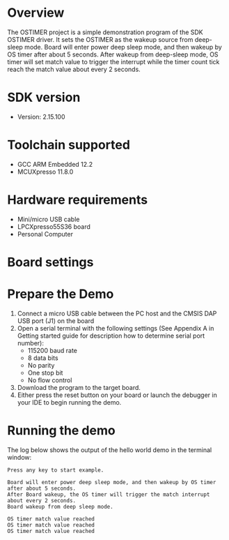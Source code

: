 Overview
========
The OSTIMER project is a simple demonstration program of the SDK OSTIMER driver. It sets the OSTIMER as
the wakeup source from deep-sleep mode. Board will enter power deep sleep mode, and then wakeup by OS timer after about 5 seconds.
After wakeup from deep-sleep mode, OS timer will set match value 
to trigger the interrupt while the timer count tick reach the match value about every 2 seconds.

SDK version
===========
- Version: 2.15.100

Toolchain supported
===================
- GCC ARM Embedded  12.2
- MCUXpresso  11.8.0

Hardware requirements
=====================
- Mini/micro USB cable
- LPCXpresso55S36 board
- Personal Computer

Board settings
==============

Prepare the Demo
================
1.  Connect a micro USB cable between the PC host and the CMSIS DAP USB port (J1) on the board
2.  Open a serial terminal with the following settings (See Appendix A in Getting started guide for description how to determine serial port number):
    - 115200 baud rate
    - 8 data bits
    - No parity
    - One stop bit
    - No flow control
3.  Download the program to the target board.
4.  Either press the reset button on your board or launch the debugger in your IDE to begin running the demo.

Running the demo
================
The log below shows the output of the hello world demo in the terminal window:
~~~~~~~~~~~~~~~~~~~~~~~~~~~~~~~~~~~
Press any key to start example.

Board will enter power deep sleep mode, and then wakeup by OS timer after about 5 seconds.
After Board wakeup, the OS timer will trigger the match interrupt about every 2 seconds.
Board wakeup from deep sleep mode.

OS timer match value reached
OS timer match value reached
OS timer match value reached

~~~~~~~~~~~~~~~~~~~~~~~~~~~~~~~~~~~
